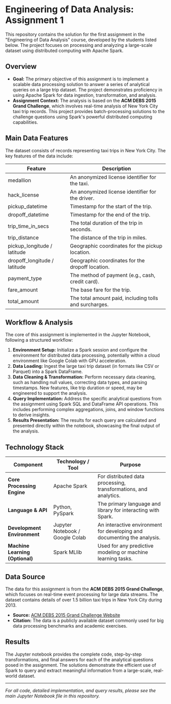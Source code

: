 # Engineering of Data Analysis: Assignment 1

This repository contains the solution for the first assignment in the "Engineering of Data Analysis" course, developed by the students listed below. The project focuses on processing and analyzing a large-scale dataset using distributed computing with Apache Spark.

## Overview

-   **Goal:** The primary objective of this assignment is to implement a scalable data processing solution to answer a series of analytical queries on a large trip dataset. The project demonstrates proficiency in using Apache Spark for data ingestion, transformation, and analysis.
-   **Assignment Context:** The analysis is based on the **ACM DEBS 2015 Grand Challenge**, which involves real-time analysis of New York City taxi trip records. This project provides batch-processing solutions to the challenge questions using Spark's powerful distributed computing capabilities.

## Main Data Features

The dataset consists of records representing taxi trips in New York City. The key features of the data include:

| Feature                   | Description                                                 |
| ------------------------- | ----------------------------------------------------------- |
| medallion                 | An anonymized license identifier for the taxi.              |
| hack_license              | An anonymized license identifier for the driver.            |
| pickup_datetime           | Timestamp for the start of the trip.                        |
| dropoff_datetime          | Timestamp for the end of the trip.                          |
| trip_time_in_secs         | The total duration of the trip in seconds.                  |
| trip_distance             | The distance of the trip in miles.                          |
| pickup_longitude / latitude | Geographic coordinates for the pickup location.             |
| dropoff_longitude / latitude| Geographic coordinates for the dropoff location.            |
| payment_type              | The method of payment (e.g., cash, credit card).            |
| fare_amount               | The base fare for the trip.                                 |
| total_amount              | The total amount paid, including tolls and surcharges.      |

## Workflow & Analysis

The core of this assignment is implemented in the Jupyter Notebook, following a structured workflow:

1.  **Environment Setup:** Initialize a Spark session and configure the environment for distributed data processing, potentially within a cloud environment like Google Colab with GPU acceleration.
2.  **Data Loading:** Ingest the large taxi trip dataset (in formats like CSV or Parquet) into a Spark DataFrame.
3.  **Data Cleaning & Transformation:** Perform necessary data cleaning, such as handling null values, correcting data types, and parsing timestamps. New features, like trip duration or speed, may be engineered to support the analysis.
4.  **Query Implementation:** Address the specific analytical questions from the assignment using Spark SQL and DataFrame API operations. This includes performing complex aggregations, joins, and window functions to derive insights.
5.  **Results Presentation:** The results for each query are calculated and presented directly within the notebook, showcasing the final output of the analysis.

## Technology Stack

| Component               | Technology / Tool                                         | Purpose                                                     |
| ----------------------- | --------------------------------------------------------- | ----------------------------------------------------------- |
| **Core Processing Engine**| Apache Spark                                            | For distributed data processing, transformations, and analytics. |
| **Language & API**      | Python, PySpark                                           | The primary language and library for interacting with Spark. |
| **Development Environment**| Jupyter Notebook / Google Colab                         | An interactive environment for developing and documenting the analysis. |
| **Machine Learning (Optional)** | Spark MLlib                                       | Used for any predictive modeling or machine learning tasks. |

## Data Source

The data for this assignment is from the **ACM DEBS 2015 Grand Challenge**, which focuses on real-time event processing for large data streams. The dataset contains details of over 1.5 billion taxi trips in New York City during 2013.

-   **Source:** [ACM DEBS 2015 Grand Challenge Website](http://www.debs2015.org/call-grand-challenge.html)
-   **Citation:** The data is a publicly available dataset commonly used for big data processing benchmarks and academic exercises.

## Results

The Jupyter notebook provides the complete code, step-by-step transformations, and final answers for each of the analytical questions posed in the assignment. The solutions demonstrate the efficient use of Spark to query and extract meaningful information from a large-scale, real-world dataset.

---

_For all code, detailed implementation, and query results, please see the main Jupyter Notebook file in this repository._



